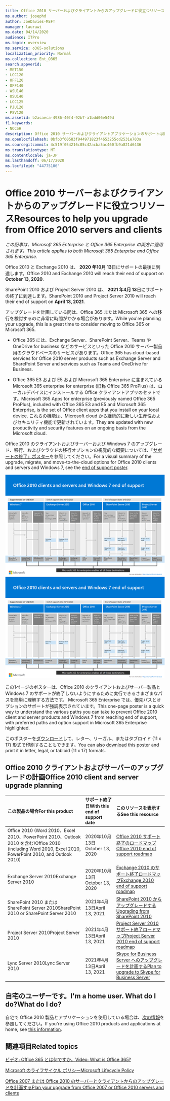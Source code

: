 ```yaml
---
title: Office 2010 サーバーおよびクライアントからのアップグレードに役立つリソース
ms.author: josephd
author: JoeDavies-MSFT
manager: laurawi
ms.date: 04/14/2020
audience: ITPro
ms.topic: overview
ms.service: o365-solutions
localization_priority: Normal
ms.collection: Ent_O365
search.appverid:
- MET150
- LCC120
- OFF120
- OFF140
- WSU140
- OSU140
- LCC125
- PJU120
- PSV120
ms.assetid: b2acaeca-4986-40f4-92b7-a1bdd06e549d
f1.keywords:
- NOCSH
description: Office 2010 サーバーおよびクライアントアプリケーションのサポートは間もなく終了し、カスタムサポート契約は利用できません。 今すぐアップグレードの計画を開始するには、この記事をご利用ください。
ms.openlocfilehash: 0bfb3f60583f944971823f4653255cd2531e703a
ms.sourcegitcommit: 4c519f054216c05c42acba5ac460fb9a821d6436
ms.translationtype: MT
ms.contentlocale: ja-JP
ms.lasthandoff: 06/17/2020
ms.locfileid: "44775106"
---
```

# <a name="resources-to-help-you-upgrade-from-office-2010-servers-and-clients"></a><span data-ttu-id="3fa84-104">Office 2010 サーバーおよびクライアントからのアップグレードに役立つリソース</span><span class="sxs-lookup"><span data-stu-id="3fa84-104">Resources to help you upgrade from Office 2010 servers and clients</span></span>

<span data-ttu-id="3fa84-105">*この記事は、Microsoft 365 Enterprise と Office 365 Enterprise の両方に適用されます。*</span><span class="sxs-lookup"><span data-stu-id="3fa84-105">*This article applies to both Microsoft 365 Enterprise and Office 365 Enterprise.*</span></span>

<span data-ttu-id="3fa84-106">Office 2010 と Exchange 2010 は、 **2020 年10月 13**日にサポートの最後に到達します。</span><span class="sxs-lookup"><span data-stu-id="3fa84-106">Office 2010 and Exchange 2010 will reach their end of support on **October 13, 2020**.</span></span> 

<span data-ttu-id="3fa84-107">SharePoint 2010 および Project Server 2010 は、 **2021 年4月 13**日にサポートの終了に到達します。</span><span class="sxs-lookup"><span data-stu-id="3fa84-107">SharePoint 2010 and Project Server 2010 will reach their end of support on **April 13, 2021**.</span></span>

<span data-ttu-id="3fa84-108">アップグレードを計画している間は、Office 365 または Microsoft 365 への移行を検討するのに非常に時間がかかる場合があります。</span><span class="sxs-lookup"><span data-stu-id="3fa84-108">While you're planning your upgrade, this is a great time to consider moving to Office 365 or Microsoft 365.</span></span> 

- <span data-ttu-id="3fa84-109">Office 365 には、Exchange Server、SharePoint Server、Teams や OneDrive for business などのサービスといった Office 2010 サーバー製品用のクラウドベースのサービスがあります。</span><span class="sxs-lookup"><span data-stu-id="3fa84-109">Office 365 has cloud-based services for Office 2010 server products such as Exchange Server and SharePoint Server and services such as Teams and OneDrive for Business.</span></span> 

- <span data-ttu-id="3fa84-110">Office 365 E3 および E5 および Microsoft 365 Enterprise に含まれている Microsoft 365 enterprise for enterprise (旧称 Office 365 ProPlus) は、ローカルデバイスにインストールする Office クライアントアプリのセットです。</span><span class="sxs-lookup"><span data-stu-id="3fa84-110">Microsoft 365 Apps for enterprise (previously named Office 365 ProPlus), included with Office 365 E3 and E5 and Microsoft 365 Enterprise, is the set of Office client apps that you install on your local device.</span></span> <span data-ttu-id="3fa84-111">これらの機能は、Microsoft cloud から継続的に新しい生産性およびセキュリティ機能で更新されています。</span><span class="sxs-lookup"><span data-stu-id="3fa84-111">They are updated with new productivity and security features on an ongoing basis from the Microsoft cloud.</span></span>

<span data-ttu-id="3fa84-112">Office 2010 のクライアントおよびサーバーおよび Windows 7 のアップグレード、移行、およびクラウドの移行オプションの視覚的な概要については、「[サポートの終了」ポスター](./media/upgrade-from-office-2010-servers-and-products/Office2010Windows7EndOfSupport.pdf)を参照してください。</span><span class="sxs-lookup"><span data-stu-id="3fa84-112">For a visual summary of the upgrade, migrate, and move-to-the-cloud options for Office 2010 clients and servers and Windows 7, see the [end of support poster](./media/upgrade-from-office-2010-servers-and-products/Office2010Windows7EndOfSupport.pdf).</span></span>

<span data-ttu-id="3fa84-113">[![Office 2010 クライアントおよびサーバー サポート終了についての画像、 Windows 7 のポスター](./media/upgrade-from-office-2010-servers-and-products/office2010-windows7-end-of-support.png)](./media/upgrade-from-office-2010-servers-and-products/Office2010Windows7EndOfSupport.pdf)</span><span class="sxs-lookup"><span data-stu-id="3fa84-113">[![Image for the end of support for Office 2010 clients and servers and Windows 7 poster](./media/upgrade-from-office-2010-servers-and-products/office2010-windows7-end-of-support.png)](./media/upgrade-from-office-2010-servers-and-products/Office2010Windows7EndOfSupport.pdf)</span></span>

<span data-ttu-id="3fa84-114">この1ページのポスターは、Office 2010 のクライアントおよびサーバー製品と Windows 7 のサポートが終了しないようにするために実行できるさまざまなパスを簡単に理解する方法です。 Microsoft 365 Enterprise では、優先パスとオプションのサポートが強調表示されています。</span><span class="sxs-lookup"><span data-stu-id="3fa84-114">This one-page poster is a quick way to understand the various paths you can take to prevent Office 2010 client and server products and Windows 7 from reaching end of support, with preferred paths and option support in Microsoft 365 Enterprise highlighted.</span></span>

<span data-ttu-id="3fa84-115">このポスターを[ダウンロード](https://github.com/MicrosoftDocs/microsoft-365-docs/raw/public/microsoft-365/media/migration-microsoft-365-enterprise-workload/Office2010Windows7EndOfSupport.pdf)して、レター、リーガル、またはタブロイド (11 x 17) 形式で印刷することもできます。</span><span class="sxs-lookup"><span data-stu-id="3fa84-115">You can also [download](https://github.com/MicrosoftDocs/microsoft-365-docs/raw/public/microsoft-365/media/migration-microsoft-365-enterprise-workload/Office2010Windows7EndOfSupport.pdf) this poster and print it in letter, legal, or tabloid (11 x 17) formats.</span></span>
      
## <a name="office-2010-client-and-server-upgrade-planning"></a><span data-ttu-id="3fa84-116">Office 2010 クライアントおよびサーバーのアップグレードの計画</span><span class="sxs-lookup"><span data-stu-id="3fa84-116">Office 2010 client and server upgrade planning</span></span>
  
|<span data-ttu-id="3fa84-117">**この製品の場合**</span><span class="sxs-lookup"><span data-stu-id="3fa84-117">**For this product**</span></span>|<span data-ttu-id="3fa84-118">**サポート終了日**</span><span class="sxs-lookup"><span data-stu-id="3fa84-118">**With this end of support date**</span></span>|<span data-ttu-id="3fa84-119">**このリソースを表示する**</span><span class="sxs-lookup"><span data-stu-id="3fa84-119">**See this resource**</span></span>|
|:-----|:-----|:-----|
|<span data-ttu-id="3fa84-120">Office 2010 (Word 2010、Excel 2010、PowerPoint 2010、Outlook 2010 を含む)</span><span class="sxs-lookup"><span data-stu-id="3fa84-120">Office 2010 (including Word 2010, Excel 2010, PowerPoint 2010, and Outlook 2010)</span></span>  <br/> | <span data-ttu-id="3fa84-121">2020年10月13日</span><span class="sxs-lookup"><span data-stu-id="3fa84-121">October 13, 2020</span></span> |[<span data-ttu-id="3fa84-122">Office 2010 サポート終了のロードマップ</span><span class="sxs-lookup"><span data-stu-id="3fa84-122">Office 2010 end of support roadmap</span></span>](https://docs.microsoft.com/DeployOffice/office-2010-end-support-roadmap) <br/> |
|<span data-ttu-id="3fa84-123">Exchange Server 2010</span><span class="sxs-lookup"><span data-stu-id="3fa84-123">Exchange Server 2010</span></span>  <br/> | <span data-ttu-id="3fa84-124">2020年10月13日</span><span class="sxs-lookup"><span data-stu-id="3fa84-124">October 13, 2020</span></span>  |[<span data-ttu-id="3fa84-125">Exchange 2010 のサポート終了ロードマップ</span><span class="sxs-lookup"><span data-stu-id="3fa84-125">Exchange 2010 end of support roadmap</span></span>](exchange-2010-end-of-support.md) <br/> |
|<span data-ttu-id="3fa84-126">SharePoint 2010 または SharePoint Server 2010</span><span class="sxs-lookup"><span data-stu-id="3fa84-126">SharePoint 2010 or SharePoint Server 2010</span></span>  <br/> | <span data-ttu-id="3fa84-127">2021年4月13日</span><span class="sxs-lookup"><span data-stu-id="3fa84-127">April 13, 2021</span></span> |[<span data-ttu-id="3fa84-128">SharePoint 2010 からアップグレードする</span><span class="sxs-lookup"><span data-stu-id="3fa84-128">Upgrading from SharePoint 2010</span></span>](upgrade-from-sharepoint-2010.md) <br/> |
|<span data-ttu-id="3fa84-129">Project Server 2010</span><span class="sxs-lookup"><span data-stu-id="3fa84-129">Project Server 2010</span></span> <br/> | <span data-ttu-id="3fa84-130">2021年4月13日</span><span class="sxs-lookup"><span data-stu-id="3fa84-130">April 13, 2021</span></span> | [<span data-ttu-id="3fa84-131">Project Server 2010 サポート終了ロードマップ</span><span class="sxs-lookup"><span data-stu-id="3fa84-131">Project Server 2010 end of support roadmap</span></span>](project-server-2010-end-of-support.md) <br/> |
|<span data-ttu-id="3fa84-132">Lync Server 2010</span><span class="sxs-lookup"><span data-stu-id="3fa84-132">Lync Server 2010</span></span> <br/> | <span data-ttu-id="3fa84-133">2021年4月13日</span><span class="sxs-lookup"><span data-stu-id="3fa84-133">April 13, 2021</span></span> | [<span data-ttu-id="3fa84-134">Skype for Business Server へのアップグレードを計画する</span><span class="sxs-lookup"><span data-stu-id="3fa84-134">Plan to upgrade to Skype for Business Server</span></span>](https://docs.microsoft.com/skypeforbusiness/plan-your-deployment/upgrade) <br/> |
    
## <a name="im-a-home-user-what-do-i-do"></a><span data-ttu-id="3fa84-135">自宅のユーザーです。</span><span class="sxs-lookup"><span data-stu-id="3fa84-135">I'm a home user.</span></span> <span data-ttu-id="3fa84-136">What do I do?</span><span class="sxs-lookup"><span data-stu-id="3fa84-136">What do I do?</span></span>

<span data-ttu-id="3fa84-137">自宅で Office 2010 製品とアプリケーションを使用している場合は、[次の情報](plan-upgrade-previous-versions-office.md#im-a-home-user-what-do-i-do)を参照してください。</span><span class="sxs-lookup"><span data-stu-id="3fa84-137">If you're using Office 2010 products and applications at home, see [this information](plan-upgrade-previous-versions-office.md#im-a-home-user-what-do-i-do).</span></span>

## <a name="related-topics"></a><span data-ttu-id="3fa84-138">関連項目</span><span class="sxs-lookup"><span data-stu-id="3fa84-138">Related topics</span></span>

[<span data-ttu-id="3fa84-139">ビデオ: Office 365 とは何ですか。</span><span class="sxs-lookup"><span data-stu-id="3fa84-139">Video: What is Office 365?</span></span>](https://support.office.com/article/847caf12-2589-452c-8aca-1c009797678b.aspx)
  
[<span data-ttu-id="3fa84-140">Microsoft のライフサイクル ポリシー</span><span class="sxs-lookup"><span data-stu-id="3fa84-140">Microsoft Lifecycle Policy</span></span>](https://go.microsoft.com/fwlink/?linkid=865200)

[<span data-ttu-id="3fa84-141">Office 2007 または Office 2010 のサーバーとクライアントからのアップグレードを計画する</span><span class="sxs-lookup"><span data-stu-id="3fa84-141">Plan your upgrade from Office 2007 or Office 2010 servers and clients</span></span>](plan-upgrade-previous-versions-office.md)

